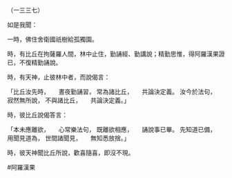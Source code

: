 （一三三七）

如是我聞：

一時，佛住舍衛國祇樹給孤獨園。

時，有比丘在拘薩羅人間，林中止住，勤誦經、勤講說；精勤思惟，得阿羅漢果證已，不復精勤誦說。

時，有天神，止彼林中者，而說偈言：

「比丘汝先時，　　晝夜勤誦習，
常為諸比丘，　　共論決定義。
汝今於法句，　　寂然無所說，
不與諸比丘，　　共論決定義。」

時，彼比丘說偈答言：

「本未應離欲，　　心常樂法句，
既離欲相應，　　誦說事已畢。
先知道已備，　　用聞見道為，
世間諸聞見，　　無知悉放捨。」

時，彼天神聞比丘所說，歡喜隨喜，即沒不現。




#阿羅漢果
